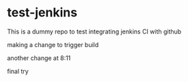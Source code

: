 # test-jenkins

This is a dummy repo to test integrating jenkins CI with github

making a change to trigger build

another change at 8:11

final try


